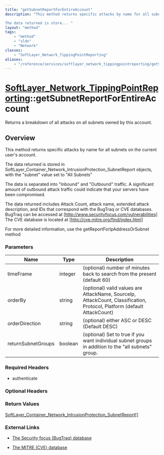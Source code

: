 ```yaml
---
title: "getSubnetReportForEntireAccount"
description: "This method returns specific attacks by name for all subnets on the current user's account. 

The data returned is store... "
layout: "method"
tags:
    - "method"
    - "sldn"
    - "Network"
classes:
    - "SoftLayer_Network_TippingPointReporting"
aliases:
    - "/reference/services/softlayer_network_tippingpointreporting/getSubnetReportForEntireAccount"
---
```

# [SoftLayer_Network_TippingPointReporting](/reference/services/SoftLayer_Network_TippingPointReporting)::getSubnetReportForEntireAccount

Returns a breakdown of all attacks on all subnets owned by this account.


## Overview 
This method returns specific attacks by name for all subnets on the current user's account. 

The data returned is stored in SoftLayer_Container_Network_IntrusionProtection_SubnetReport objects, with the "subnet" value set to "All Subnets" 

The data is separated into "Inbound" and "Outbound" traffic.  A significant amount of outbound attack traffic could indicate that your servers have been compromised. 

The data returned includes Attack Count, attack name, extended attack description, and IDs that correspond with the BugTraq or CVE databases. BugTraq can be accessed at [http://www.securityfocus.com/vulnerabilities] The CVE database is located at [http://cve.mitre.org/find/index.html] 

For more detailed information, use the getReportForIpAddressOrSubnet method 

### Parameters 
|Name | Type | Description |
| --- | --- | --- |
|timeFrame| integer| (optional) number of minutes back to search from the present (default 60)|
|orderBy| string| (optional) valid values are AttackName, SourceIp, AttackCount, Classification, Protocol, Platform (default AttackCount)|
|orderDirection| string| (optional) either ASC or DESC (Default DESC)|
|returnSubnetGroups| boolean| (optional) Set to true if you want individual subnet groups in addition to the "all subnets" group.|


### Required Headers
* authenticate

### Optional Headers

### Return Values
<a href='/reference/datatypes/SoftLayer_Container_Network_IntrusionProtection_SubnetReport'>SoftLayer_Container_Network_IntrusionProtection_SubnetReport[] </a>

### External Links


* [The Security focus (BugTraq) database](http://www.securityfocus.com/vulnerabilities)


* [The MITRE (CVE) database](http://cve.mitre.org/find/index.html)



